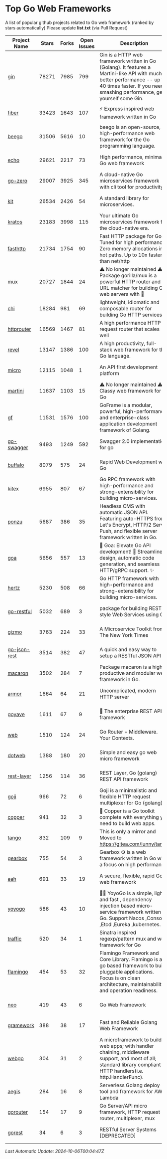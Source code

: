 # Top Go Web Frameworks
A list of popular github projects related to Go web framework (ranked by stars automatically)
Please update **list.txt** (via Pull Request)

| Project Name | Stars | Forks | Open Issues | Description | Last Commit |
| ------------ | ----- | ----- | ----------- | ----------- | ----------- |
| [gin](https://github.com/gin-gonic/gin) | 78271 | 7985 | 799 | Gin is a HTTP web framework written in Go (Golang). It features a Martini-like API with much better performance -- up to 40 times faster. If you need smashing performance, get yourself some Gin. | 2024-09-21 15:24:18 |
| [fiber](https://github.com/gofiber/fiber) | 33423 | 1643 | 107 | ⚡️ Express inspired web framework written in Go | 2024-10-03 14:19:27 |
| [beego](https://github.com/beego/beego) | 31506 | 5616 | 10 | beego is an open-source, high-performance web framework for the Go programming language. | 2024-10-05 14:43:21 |
| [echo](https://github.com/labstack/echo) | 29621 | 2217 | 73 | High performance, minimalist Go web framework | 2024-08-16 06:16:52 |
| [go-zero](https://github.com/zeromicro/go-zero) | 29007 | 3925 | 345 | A cloud-native Go microservices framework with cli tool for productivity. | 2024-10-05 04:58:06 |
| [kit](https://github.com/go-kit/kit) | 26534 | 2426 | 54 | A standard library for microservices. | 2024-03-13 13:42:15 |
| [kratos](https://github.com/go-kratos/kratos) | 23183 | 3998 | 115 | Your ultimate Go microservices framework for the cloud-native era. | 2024-09-18 01:59:45 |
| [fasthttp](https://github.com/valyala/fasthttp) | 21734 | 1754 | 90 | Fast HTTP package for Go. Tuned for high performance. Zero memory allocations in hot paths. Up to 10x faster than net/http | 2024-10-05 13:49:40 |
| [mux](https://github.com/gorilla/mux) | 20727 | 1844 | 24 | ⚠️ No longer maintained ⚠️  Package gorilla/mux is a powerful HTTP router and URL matcher for building Go web servers with 🦍 | 2024-06-19 23:50:04 |
| [chi](https://github.com/go-chi/chi) | 18284 | 981 | 69 | lightweight, idiomatic and composable router for building Go HTTP services | 2024-09-26 17:44:06 |
| [httprouter](https://github.com/julienschmidt/httprouter) | 16569 | 1467 | 81 | A high performance HTTP request router that scales well | 2024-01-30 10:56:56 |
| [revel](https://github.com/revel/revel) | 13147 | 1386 | 100 | A high productivity, full-stack web framework for the Go language. | 2022-04-12 20:53:30 |
| [micro](https://github.com/micro/micro) | 12115 | 1048 | 1 | An API first development platform  | 2024-09-17 08:17:45 |
| [martini](https://github.com/go-martini/martini) | 11637 | 1103 | 15 | ⚠️ No longer maintained ⚠️  Classy web framework for Go | 2017-01-21 21:58:54 |
| [gf](https://github.com/gogf/gf) | 11531 | 1576 | 100 | GoFrame is a modular, powerful, high-performance and enterprise-class application development framework of Golang.  | 2024-10-05 04:25:43 |
| [go-swagger](https://github.com/go-swagger/go-swagger) | 9493 | 1249 | 592 | Swagger 2.0 implementation for go | 2024-09-27 16:28:57 |
| [buffalo](https://github.com/gobuffalo/buffalo) | 8079 | 575 | 24 | Rapid Web Development w/ Go | 2023-01-26 15:34:17 |
| [kitex](https://github.com/cloudwego/kitex) | 6955 | 807 | 67 | Go RPC framework with high-performance and strong-extensibility for building micro-services. | 2024-09-27 05:50:20 |
| [ponzu](https://github.com/ponzu-cms/ponzu) | 5687 | 386 | 35 | Headless CMS with automatic JSON API. Featuring auto-HTTPS from Let's Encrypt, HTTP/2 Server Push, and flexible server framework written in Go. | 2020-01-02 00:14:32 |
| [goa](https://github.com/goadesign/goa) | 5656 | 557 | 13 | 🌟 Goa: Elevate Go API development! 🚀 Streamlined design, automatic code generation, and seamless HTTP/gRPC support. ✨ | 2024-09-23 02:18:21 |
| [hertz](https://github.com/cloudwego/hertz) | 5230 | 508 | 66 | Go HTTP framework with high-performance and strong-extensibility for building micro-services. | 2024-09-06 06:15:14 |
| [go-restful](https://github.com/emicklei/go-restful) | 5032 | 689 | 3 | package for building REST-style Web Services using Go | 2024-09-26 09:02:42 |
| [gizmo](https://github.com/nytimes/gizmo) | 3763 | 224 | 33 | A Microservice Toolkit from The New York Times | 2021-04-30 15:27:05 |
| [go-json-rest](https://github.com/ant0ine/go-json-rest) | 3514 | 382 | 47 | A quick and easy way to setup a RESTful JSON API | 2017-09-13 04:12:08 |
| [macaron](https://github.com/go-macaron/macaron) | 3502 | 284 | 7 | Package macaron is a high productive and modular web framework in Go. | 2024-09-09 01:15:31 |
| [armor](https://github.com/labstack/armor) | 1664 | 64 | 21 | Uncomplicated, modern HTTP server | 2019-08-03 18:10:09 |
| [goyave](https://github.com/go-goyave/goyave) | 1611 | 67 | 9 | 🍐 The enterprise REST API framework | 2024-09-27 11:25:16 |
| [web](https://github.com/gocraft/web) | 1510 | 124 | 24 | Go Router + Middleware. Your Contexts. | 2019-02-07 15:06:52 |
| [dotweb](https://github.com/devfeel/dotweb) | 1388 | 180 | 20 | Simple and easy go web micro framework | 2023-12-13 02:13:17 |
| [rest-layer](https://github.com/rs/rest-layer) | 1256 | 114 | 36 | REST Layer, Go (golang) REST API framework | 2021-09-30 23:58:01 |
| [goji](https://github.com/goji/goji) | 966 | 72 | 6 | Goji is a minimalistic and flexible HTTP request multiplexer for Go (golang) | 2019-01-26 23:58:29 |
| [copper](https://github.com/gocopper/copper) | 941 | 32 | 3 | 🚀‏‏‎    ‎‏‏‎‏‏‎‎‎‎‎‎Copper is a Go toolkit complete with everything you need to build web apps. | 2024-06-04 14:59:15 |
| [tango](https://github.com/lunny/tango) | 832 | 109 | 9 | This is only a mirror and Moved to https://gitea.com/lunny/tango | 2019-05-17 03:31:10 |
| [gearbox](https://github.com/gogearbox/gearbox) | 755 | 54 | 3 | Gearbox :gear: is a web framework written in Go with a focus on high performance | 2022-09-21 00:20:37 |
| [aah](https://github.com/go-aah/aah) | 691 | 33 | 19 | A secure, flexible, rapid Go web framework | 2020-09-02 02:31:20 |
| [yoyogo](https://github.com/yoyofx/yoyogo) | 586 | 43 | 10 | 🦄🌈 YoyoGo is a simple, light and fast , dependency injection based micro-service framework written in Go. Support Nacos ,Consoul ,Etcd ,Eureka ,kubernetes. | 2024-02-07 09:13:19 |
| [traffic](https://github.com/gravityblast/traffic) | 520 | 34 | 1 | Sinatra inspired regexp/pattern mux and web framework for Go | 2015-11-26 21:31:07 |
| [flamingo](https://github.com/i-love-flamingo/flamingo) | 454 | 53 | 32 | Flamingo Framework and Core Library. Flamingo is a go based framework to build pluggable applications. Focus is on clean architecture, maintainability and operation readiness. | 2024-09-30 08:55:11 |
| [neo](https://github.com/ivpusic/neo) | 419 | 43 | 6 | Go Web Framework | 2017-08-14 23:54:31 |
| [gramework](https://github.com/gramework/gramework) | 388 | 38 | 17 | Fast and Reliable Golang Web Framework | 2023-10-27 14:01:05 |
| [webgo](https://github.com/bnkamalesh/webgo) | 304 | 31 | 2 | A microframework to build web apps; with handler chaining, middleware support, and most of all; standard library compliant HTTP handlers(i.e. http.HandlerFunc). | 2024-04-21 18:28:25 |
| [aegis](https://github.com/tmaiaroto/aegis) | 284 | 16 | 8 | Serverless Golang deploy tool and framework for AWS Lambda | 2019-07-28 17:59:41 |
| [gorouter](https://github.com/vardius/gorouter) | 154 | 17 | 9 | Go Server/API micro framework, HTTP request router, multiplexer, mux | 2024-09-05 02:45:54 |
| [gorest](https://github.com/tideland/gorest) | 34 | 6 | 3 | RESTful Server Systems [DEPRECATED] | 2017-11-10 13:00:37 |

*Last Automatic Update: 2024-10-06T00:04:47Z*